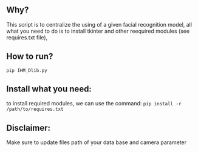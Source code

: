 ## Why?
This script is to centralize the using of a given facial recognition model, all what you need to do is to install tkinter and other reequired modules (see requires.txt file), 
## How to run?
`pip IHM_Dlib.py`
## Install what you need:
to install required modules, we can use the command: 
`pip install -r /path/to/requires.txt`
## Disclaimer:
Make sure to update files path of your data base and camera parameter
